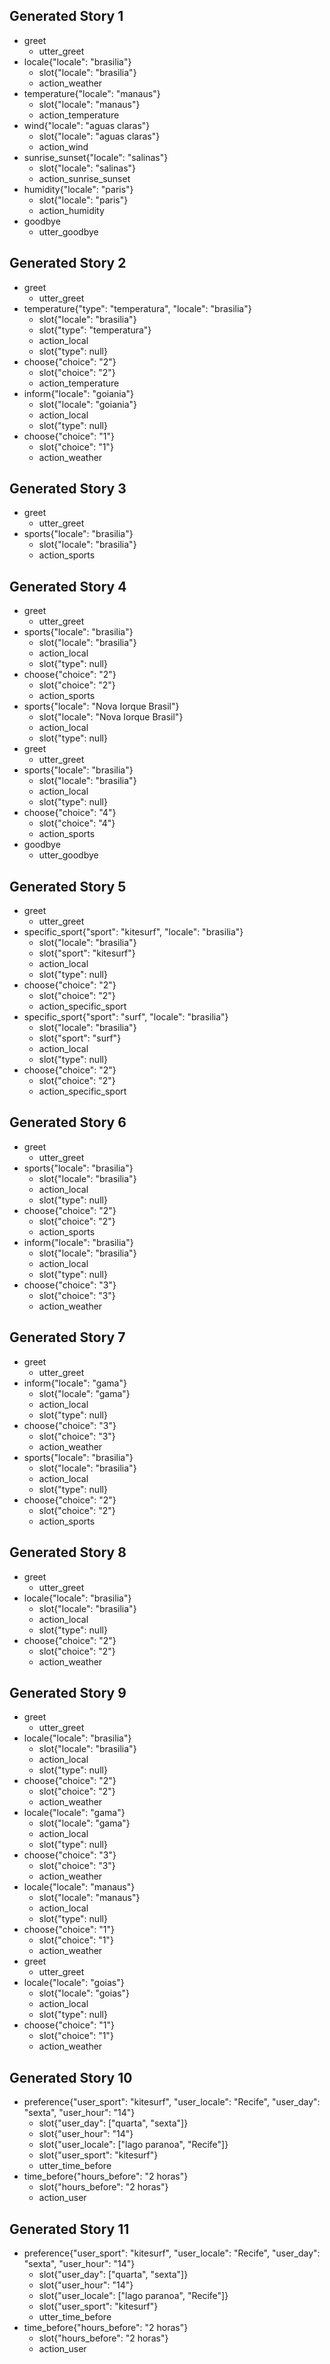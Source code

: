 ## Generated Story 1
* greet
    - utter_greet
* locale{"locale": "brasilia"}
    - slot{"locale": "brasilia"}
    - action_weather
* temperature{"locale": "manaus"}
    - slot{"locale": "manaus"}
    - action_temperature
* wind{"locale": "aguas claras"}
    - slot{"locale": "aguas claras"}
    - action_wind
* sunrise_sunset{"locale": "salinas"}
    - slot{"locale": "salinas"}
    - action_sunrise_sunset
* humidity{"locale": "paris"}
    - slot{"locale": "paris"}
    - action_humidity
* goodbye
    - utter_goodbye

## Generated Story 2
* greet
    - utter_greet
* temperature{"type": "temperatura", "locale": "brasilia"}
    - slot{"locale": "brasilia"}
    - slot{"type": "temperatura"}
    - action_local
    - slot{"type": null}
* choose{"choice": "2"}
    - slot{"choice": "2"}
    - action_temperature
* inform{"locale": "goiania"}
    - slot{"locale": "goiania"}
    - action_local
    - slot{"type": null}
* choose{"choice": "1"}
    - slot{"choice": "1"}
    - action_weather

## Generated Story 3
* greet
    - utter_greet
* sports{"locale": "brasilia"}
    - slot{"locale": "brasilia"}
    - action_sports

## Generated Story 4
* greet
    - utter_greet
* sports{"locale": "brasilia"}
    - slot{"locale": "brasilia"}
    - action_local
    - slot{"type": null}
* choose{"choice": "2"}
    - slot{"choice": "2"}
    - action_sports
* sports{"locale": "Nova Iorque Brasil"}
    - slot{"locale": "Nova Iorque Brasil"}
    - action_local
    - slot{"type": null}
* greet
    - utter_greet
* sports{"locale": "brasilia"}
    - slot{"locale": "brasilia"}
    - action_local
    - slot{"type": null}
* choose{"choice": "4"}
    - slot{"choice": "4"}
    - action_sports
* goodbye
    - utter_goodbye

## Generated Story 5
* greet
    - utter_greet
* specific_sport{"sport": "kitesurf", "locale": "brasilia"}
    - slot{"locale": "brasilia"}
    - slot{"sport": "kitesurf"}
    - action_local
    - slot{"type": null}
* choose{"choice": "2"}
    - slot{"choice": "2"}
    - action_specific_sport
* specific_sport{"sport": "surf", "locale": "brasilia"}
    - slot{"locale": "brasilia"}
    - slot{"sport": "surf"}
    - action_local
    - slot{"type": null}
* choose{"choice": "2"}
    - slot{"choice": "2"}
    - action_specific_sport

## Generated Story 6
* greet
    - utter_greet
* sports{"locale": "brasilia"}
    - slot{"locale": "brasilia"}
    - action_local
    - slot{"type": null}
* choose{"choice": "2"}
    - slot{"choice": "2"}
    - action_sports
* inform{"locale": "brasilia"}
    - slot{"locale": "brasilia"}
    - action_local
    - slot{"type": null}
* choose{"choice": "3"}
    - slot{"choice": "3"}
    - action_weather

## Generated Story 7
* greet
    - utter_greet
* inform{"locale": "gama"}
    - slot{"locale": "gama"}
    - action_local
    - slot{"type": null}
* choose{"choice": "3"}
    - slot{"choice": "3"}
    - action_weather
* sports{"locale": "brasilia"}
    - slot{"locale": "brasilia"}
    - action_local
    - slot{"type": null}
* choose{"choice": "2"}
    - slot{"choice": "2"}
    - action_sports

## Generated Story 8
* greet
    - utter_greet
* locale{"locale": "brasilia"}
    - slot{"locale": "brasilia"}
    - action_local
    - slot{"type": null}
* choose{"choice": "2"}
    - slot{"choice": "2"}
    - action_weather

## Generated Story 9
* greet
    - utter_greet
* locale{"locale": "brasilia"}
    - slot{"locale": "brasilia"}
    - action_local
    - slot{"type": null}
* choose{"choice": "2"}
    - slot{"choice": "2"}
    - action_weather
* locale{"locale": "gama"}
    - slot{"locale": "gama"}
    - action_local
    - slot{"type": null}
* choose{"choice": "3"}
    - slot{"choice": "3"}
    - action_weather
* locale{"locale": "manaus"}
    - slot{"locale": "manaus"}
    - action_local
    - slot{"type": null}
* choose{"choice": "1"}
    - slot{"choice": "1"}
    - action_weather
* greet
    - utter_greet
* locale{"locale": "goias"}
    - slot{"locale": "goias"}
    - action_local
    - slot{"type": null}
* choose{"choice": "1"}
    - slot{"choice": "1"}
    - action_weather

## Generated Story 10
* preference{"user_sport": "kitesurf", "user_locale": "Recife", "user_day": "sexta", "user_hour": "14"}
    - slot{"user_day": ["quarta", "sexta"]}
    - slot{"user_hour": "14"}
    - slot{"user_locale": ["lago paranoa", "Recife"]}
    - slot{"user_sport": "kitesurf"}
    - utter_time_before
* time_before{"hours_before": "2 horas"}
    - slot{"hours_before": "2 horas"}
    - action_user

## Generated Story 11
* preference{"user_sport": "kitesurf", "user_locale": "Recife", "user_day": "sexta", "user_hour": "14"}
    - slot{"user_day": ["quarta", "sexta"]}
    - slot{"user_hour": "14"}
    - slot{"user_locale": ["lago paranoa", "Recife"]}
    - slot{"user_sport": "kitesurf"}
    - utter_time_before
* time_before{"hours_before": "2 horas"}
    - slot{"hours_before": "2 horas"}
    - action_user

